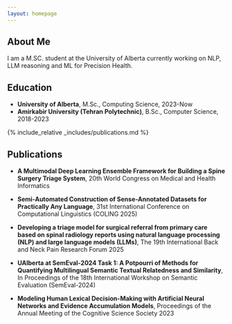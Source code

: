 ```yaml
---
layout: homepage
---
```


## About Me

I am a M.SC. student at the University of Alberta currently working on NLP, LLM reasoning and ML for Precision Health.

## Education

- **University of Alberta**, M.Sc., Computing Science, 2023-Now
- **Amirkabir University (Tehran Polytechnic)**, B.Sc., Computer Science, 2018-2023


{% include_relative _includes/publications.md %}



## Publications
- **A Multimodal Deep Learning Ensemble Framework for Building a Spine Surgery Triage System**, 20th World Congress on Medical and Health Informatics

- **Semi-Automated Construction of Sense-Annotated Datasets for Practically Any Language**, 31st International Conference on Computational Linguistics (COLING 2025)

- **Developing a triage model for surgical referral from primary care based on spinal radiology reports using natural language processing (NLP) and large language models (LLMs)**, The 19th International Back and Neck Pain Research Forum 2025

- **UAlberta at SemEval-2024 Task 1: A Potpourri of Methods for Quantifying Multilingual Semantic Textual Relatedness and Similarity**, In Proceedings of the 18th International Workshop on Semantic Evaluation (SemEval-2024)

- **Modeling Human Lexical Decision-Making with Artificial Neural Networks and Evidence Accumulation Models**, Proceedings of the Annual Meeting of the Cognitive Science Society 2023


<!-- ## News

- **[Feb. 2020]** Our paper about incremental learning is accepted to CVPR 2020.
- **[Feb. 2020]** We will host the ACM Multimedia Asia 2020 conference in Singapore!
- **[Sept. 2019]** Our paper about few-shot learning is accepted to NeurIPS 2019.
- **[Mar. 2019]** Our paper about few-shot learning is accepted to CVPR 2019. -->


<!-- {% include_relative _includes/services.md %} -->

